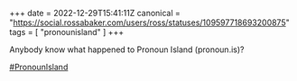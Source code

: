 +++
date = 2022-12-29T15:41:11Z
canonical = "https://social.rossabaker.com/users/ross/statuses/109597718693200875"
tags = [ "pronounisland" ]
+++

<p>Anybody know what happened to Pronoun Island (pronoun.is)?</p><p><a href="https://social.rossabaker.com/tags/PronounIsland" class="mention hashtag" rel="tag">#<span>PronounIsland</span></a></p>
